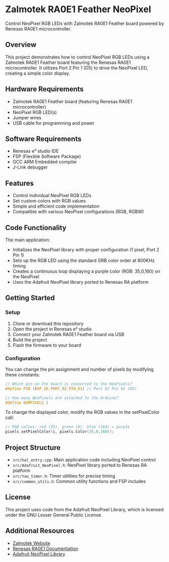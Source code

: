 # Zalmotek RA0E1 Feather NeoPixel

Control NeoPixel RGB LEDs with Zalmotek RA0E1 Feather board powered by Renesas RA0E1 microcontroller.

## Overview

This project demonstrates how to control NeoPixel RGB LEDs using a Zalmotek RA0E1 Feather board featuring the Renesas RA0E1 microcontroller. It utilizes Port 2 Pin 1 (D5) to drive the NeoPixel LED, creating a simple color display.

## Hardware Requirements

- Zalmotek RA0E1 Feather board (featuring Renesas RA0E1 microcontroller)
- NeoPixel RGB LED(s)
- Jumper wires
- USB cable for programming and power

## Software Requirements

- Renesas e² studio IDE
- FSP (Flexible Software Package)
- GCC ARM Embedded compiler
- J-Link debugger

## Features

- Control individual NeoPixel RGB LEDs
- Set custom colors with RGB values
- Simple and efficient code implementation
- Compatible with various NeoPixel configurations (RGB, RGBW)

## Code Functionality

The main application:
- Initializes the NeoPixel library with proper configuration (1 pixel, Port 2 Pin 1)
- Sets up the RGB LED using the standard GRB color order at 800KHz timing
- Creates a continuous loop displaying a purple color (RGB: 35,0,160) on the NeoPixel
- Uses the Adafruit NeoPixel library ported to Renesas RA platform

## Getting Started

### Setup

1. Clone or download this repository
2. Open the project in Renesas e² studio
3. Connect your Zalmotek RA0E1 Feather board via USB
4. Build the project
5. Flash the firmware to your board

### Configuration

You can change the pin assignment and number of pixels by modifying these constants:

```c
// Which pin on the board is connected to the NeoPixels?
#define PIN (BSP_IO_PORT_02_PIN_01) // Port 02 Pin 01 (D5)

// How many NeoPixels are attached to the Arduino?
#define NUMPIXELS 1
```

To change the displayed color, modify the RGB values in the setPixelColor call:

```c
// RGB values: red (35), green (0), blue (160) = purple
pixels.setPixelColor(i, pixels.Color(35,0,160));
```

## Project Structure

- `src/hal_entry.cpp`: Main application code including NeoPixel control
- `src/Adafruit_NeoPixel.h`: NeoPixel library ported to Renesas RA platform
- `src/tau_timer.h`: Timer utilities for precise timing
- `src/common_utils.h`: Common utility functions and FSP includes

## License

This project uses code from the Adafruit NeoPixel Library, which is licensed under the GNU Lesser General Public License.

## Additional Resources

- [Zalmotek Website](https://zalmotek.com)
- [Renesas RA0E1 Documentation](https://www.renesas.com/us/en/products/microcontrollers-microprocessors/ra-cortex-m-mcus/ra0e1-48mhz-arm-cortex-m0-ultra-low-power-general-purpose-microcontrollers)
- [Adafruit NeoPixel Library](https://github.com/adafruit/Adafruit_NeoPixel) 